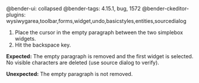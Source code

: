 @bender-ui: collapsed
@bender-tags: 4.15.1, bug, 1572
@bender-ckeditor-plugins: wysiwygarea,toolbar,forms,widget,undo,basicstyles,entities,sourcedialog

1. Place the cursor in the empty paragraph between the two simplebox widgets.
1. Hit the backspace key.

**Expected:** The empty paragraph is removed and the first widget is selected. No visible characters are deleted (use source dialog to verify).

**Unexpected:** The empty paragraph is not removed.
